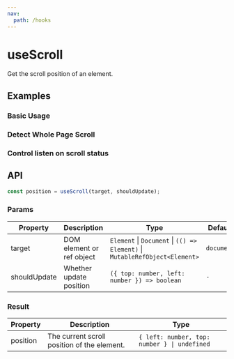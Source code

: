 ```yaml
---
nav:
  path: /hooks
---
```


# useScroll

Get the scroll position of an element.

## Examples

### Basic Usage

<code src="./demo/demo1.tsx"></code>

### Detect Whole Page Scroll

<code src="./demo/demo2.tsx"></code>

### Control listen on scroll status

<code src="./demo/demo3.tsx"></code>

## API

```typescript
const position = useScroll(target, shouldUpdate);
```

### Params

| Property     | Description               | Type                                                                        | Default    |
| ------------ | ------------------------- | --------------------------------------------------------------------------- | ---------- |
| target       | DOM element or ref object | `Element` \| `Document` \| `(() => Element)` \| `MutableRefObject<Element>` | `document` |
| shouldUpdate | Whether update position   | `({ top: number, left: number }) => boolean`                                | `-`        |

### Result

| Property | Description                                 | Type                                         |
| -------- | ------------------------------------------- | -------------------------------------------- |
| position | The current scroll position of the element. | `{ left: number, top: number } \| undefined` |
